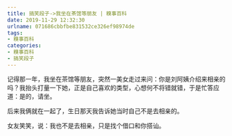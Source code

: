 ```yaml
---
title: 搞笑段子->我坐在茶馆等朋友 | 糗事百科
date: 2019-11-29 12:32:30
urlname: 071686cbbfbe831532ce326ef98974de
tags: 
- 糗事百科
categories:
- 糗事百科
- 搞笑段子
---
```

记得那一年，我坐在茶馆等朋友，突然一美女走过来问：你是刘阿姨介绍来相亲的吗？我抬头打量一下她，正是自己喜欢的类型，心想何不将错就错，于是忙答应道：是的，请坐。

后来我俩就在一起了，生日那天我告诉她当时自己不是去相亲的。

女友笑笑，说：我也不是去相亲，只是找个借口和你搭讪。


